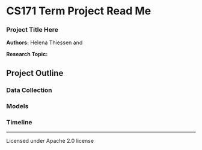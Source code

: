 # CS171 Term Project Read Me

### Project Title Here
**Authors:** Helena Thiessen and

**Research Topic:**

## Project Outline
### Data Collection

### Models

### Timeline
---
Licensed under Apache 2.0 license
